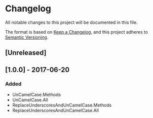 # Changelog
All notable changes to this project will be documented in this file.

The format is based on [Keep a Changelog](https://keepachangelog.com/en/1.0.0/),
and this project adheres to [Semantic Versioning](https://semver.org/spec/v2.0.0.html).

## [Unreleased]

## [1.0.0] - 2017-06-20
### Added
* UnCamelCase.Methods
* UnCamelCase.All
* ReplaceUnderscoresAndUnCamelCase.Methods
* ReplaceUnderscoresAndUnCamelCase.All

